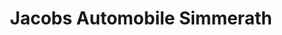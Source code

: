 ---
title: "Jacobs Automobile Simmerath"
url: /simmerath/jacobs-automobile-simmerath/
shop: Autohaus
---